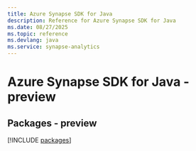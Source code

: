 ```yaml
---
title: Azure Synapse SDK for Java
description: Reference for Azure Synapse SDK for Java
ms.date: 08/27/2025
ms.topic: reference
ms.devlang: java
ms.service: synapse-analytics
---
```

# Azure Synapse SDK for Java - preview
## Packages - preview
[!INCLUDE [packages](synapse-index.md)]